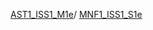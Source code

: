 [AST1_ISS1_M1e](https://drive.google.com/drive/folders/18kYKVs2dpKtZAmJHgMPKl8PmC72ihryY?usp=drive_link)/
[MNF1_ISS1_S1e](https://drive.google.com/drive/folders/1NbkfFKHBr-KiIAdWMDqw9NilQ6f5hGfW?usp=drive_link)

